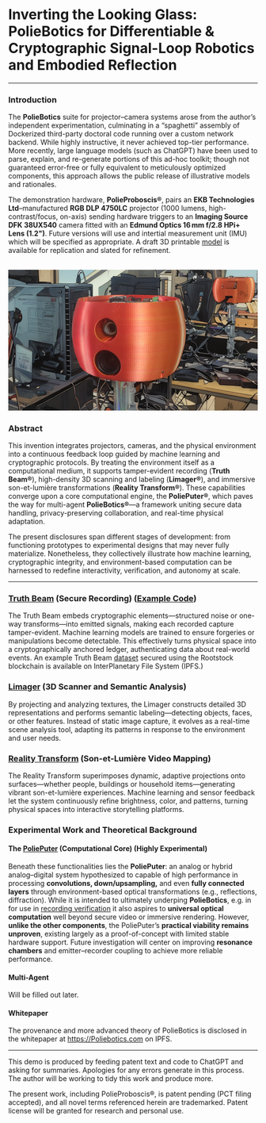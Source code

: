 # Inverting the Looking Glass: PolieBotics for Differentiable & Cryptographic Signal-Loop Robotics and Embodied Reflection

------

### Introduction

The **PolieBotics** suite for projector–camera systems arose from the author’s independent experimentation, culminating in a “spaghetti” assembly of Dockerized third-party doctoral code running over a custom network backend. While highly instructive, it never achieved top-tier performance. More recently, large language models (such as ChatGPT) have been used to parse, explain, and re-generate portions of this ad-hoc toolkit; though not guaranteed error-free or fully equivalent to meticulously optimized components, this approach allows the public release of illustrative models and rationales.

The demonstration hardware, **PolieProboscis®**, pairs an **EKB Technologies Ltd**–manufactured **RGB DLP 4750LC** projector (1000 lumens, high-contrast/focus, on-axis) sending hardware triggers to an **Imaging Source DFK 38UX540** camera fitted with an **Edmund Optics 16 mm f/2.8 HPi+ Lens (1.2")**. Future versions will use and intertial measurement unit (IMU) which will be specified as appropriate. A draft 3D printable [model](PolieProboscis_ALPHA_NEEDS_FIX.tar.xz) is available for replication and slated for refinement.

<br>
<img src="PolieProboscis.png" alt="PolieProboscis Prototype" title="PolieProboscis Prototype. Background artified to hide mess.">

### Abstract
This invention integrates projectors, cameras, and the physical environment into a continuous feedback loop guided by machine learning and cryptographic protocols. By treating the environment itself as a computational medium, it supports tamper-evident recording (**Truth Beam®**), high-density 3D scanning and labeling (**Limager®**), and immersive son-et-lumière transformations (**Reality Transform®**). These capabilities converge upon a core computational engine, the **PoliePuter®**, which paves the way for multi-agent **PolieBotics®**—a framework uniting secure data handling, privacy-preserving collaboration, and real-time physical adaptation.  

The present disclosures span different stages of development: from functioning prototypes to experimental designs that may never fully materialize. Nonetheless, they collectively illustrate how machine learning, cryptographic integrity, and environment-based computation can be harnessed to redefine interactivity, verification, and autonomy at scale.

------

### [Truth Beam](truth_beam.md) (Secure Recording) ([Example Code](https://github.com/PolieBotics/TruthBeam))

The Truth Beam embeds cryptographic elements—structured noise or one-way transforms—into emitted signals, making each recorded capture tamper-evident. Machine learning models are trained to ensure forgeries or manipulations become detectable. This effectively turns physical space into a cryptographically anchored ledger, authenticating data about real-world events. 
An example Truth Beam [dataset](https://ipfs.io/ipfs/bafybeibbapmogu2bro3ettoilge6bp5lic3u2mdohvbutgixnee463kmga) secured using the Rootstock blockchain is available on InterPlanetary File System (IPFS.)

### [Limager](limager.md) (3D Scanner and Semantic Analysis)

By projecting and analyzing textures, the Limager constructs detailed 3D representations and performs semantic labeling—detecting objects, faces, or other features. Instead of static image capture, it evolves as a real-time scene analysis tool, adapting its patterns in response to the environment and user needs.

### [Reality Transform](reality_transform.md) (Son-et-Lumière Video Mapping)

The Reality Transform superimposes dynamic, adaptive projections onto surfaces—whether people, buildings or household items—generating vibrant son-et-lumière experiences. Machine learning and sensor feedback let the system continuously refine brightness, color, and patterns, turning physical spaces into interactive storytelling platforms.

### Experimental Work and Theoretical Background

#### The [PoliePuter](computation.md) (Computational Core) (Highly Experimental)

Beneath these functionalities lies the **PoliePuter**: an analog or hybrid analog–digital system hypothesized to capable of high performance in processing **convolutions, down/upsampling,** and even **fully connected layers** through environment-based optical transformations (e.g., reflections, diffraction). While it is intended to ultimately underping **PolieBotics**, e.g. in for use in [recording verification](reactor.md) it also aspires to **universal optical computation** well beyond secure video or immersive rendering. However, **unlike the other components**, the PoliePuter’s **practical viability remains unproven**, existing largely as a proof-of-concept with limited stable hardware support. Future investigation will center on improving **resonance chambers** and emitter–recorder coupling to achieve more reliable performance.

#### Multi-Agent

Will be filled out later.

#### Whitepaper

The provenance and more advanced theory of PolieBotics is disclosed in the whitepaper at https://Poliebotics.com on IPFS.


------
This demo is produced by feeding patent text and code to ChatGPT and asking for summaries. Apologies for any errors generate in this process. The author will be working to tidy this work and produce more.

The present work, including PolieProboscis®, is patent pending (PCT filing accepted), and all novel terms referenced herein are trademarked. Patent license will be granted for research and personal use.
